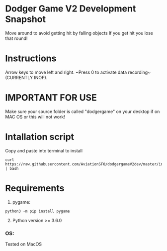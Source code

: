 # Dodger Game V2 Development Snapshot
Move around to avoid getting hit by falling objects
If you get hit you lose that round!

# Instructions
Arrow keys to move left and right. ~Press 0 to activate data recording~ (CURRENTLY INOP).

# IMPORTANT FOR USE
Make sure your source folder is called "dodgergame" on your desktop if on MAC OS or this will not work!

# Intallation script
Copy and paste into terminal to install
```shell
curl https://raw.githubusercontent.com/AviationSFO/dodgergameV2dev/master/install.sh | bash
```
# Requirements
1. pygame:
```shell
python3 -m pip install pygame
```
2. Python version >= 3.6.0
### OS:
Tested on MacOS